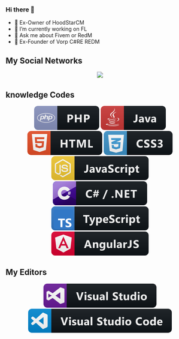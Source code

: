 ### Hi there 👋
- 💖 Ex-Owner of HoodStarCM
- 🔭 I’m currently working on FL
- 💬 Ask me about Fivem or RedM
- 🤠 Ex-Founder of Vorp C#RE REDM

## My Social Networks
<p align="center">
<a href="https://twitter.com/Artzalez" ><img src="https://img.shields.io/twitter/follow/Artzalez.svg?style=social" /> </a>
</p>

## knowledge Codes

   <p align="center">
      <img src="https://github.com/MikeCodesDotNET/ColoredBadges/blob/master/svg/dev/languages/php.svg" />
      <img src="https://github.com/MikeCodesDotNET/ColoredBadges/blob/master/svg/dev/languages/java.svg" />
      <img src="https://github.com/MikeCodesDotNET/ColoredBadges/blob/master/svg/dev/languages/html.svg" />
      <img src="https://github.com/MikeCodesDotNET/ColoredBadges/blob/master/svg/dev/languages/css3.svg" />
      <img src="https://github.com/MikeCodesDotNET/ColoredBadges/blob/master/svg/dev/languages/js.svg" />
      <img src="https://github.com/MikeCodesDotNET/ColoredBadges/raw/master/svg/dev/languages/csharp_dotnet.svg" />
      <img src="https://github.com/YisusOnDev/YisusOnDev/blob/main/typescript.svg" />
      <img src="https://github.com/MikeCodesDotNET/ColoredBadges/blob/master/svg/dev/frameworks/angular.svg" />
   </p>  
   
## My Editors

   <p align="center">
      <img src="https://github.com/MikeCodesDotNET/ColoredBadges/blob/master/svg/dev/tools/visualstudio.svg" />
      <img src="https://github.com/MikeCodesDotNET/ColoredBadges/blob/master/svg/dev/tools/visualstudio_code.svg" />
   </p>
